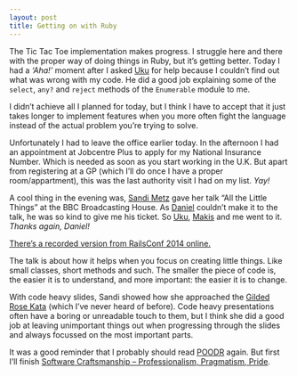 ```yaml
---
layout: post
title: Getting on with Ruby
---
```


The Tic Tac Toe implementation makes progress. I struggle here and there with the proper way of doing things in Ruby, but it’s getting better. Today I had a _&lsquo;Aha!&rsquo;_ moment after I asked [Uku](http://www.8thlight.com/apprentices/uku-taht) for help because I couldn’t find out what was wrong with my code. He did a good job explaining some of the `select`, `any?` and `reject` methods of the `Enumerable` module to me.

I didn’t achieve all I planned for today, but I think I have to accept that it just takes longer to implement features when you more often fight the language instead of the actual problem you’re trying to solve.

Unfortunately I had to leave the office earlier today. In the afternoon I had an appointment at Jobcentre Plus to apply for my National Insurance Number. Which is needed as soon as you start working in the U.K. But apart from registering at a GP (which I’ll do once I have a proper room/appartment), this was the last authority visit I had on my list. _Yay!_

A cool thing in the evening was, [Sandi Metz](https://twitter.com/sandimetz) gave her talk &ldquo;All the Little Things&rdquo; at the BBC Broadcasting House. As [Daniel](www.8thlight.com/apprentices/daniel-irvine) couldn’t make it to the talk, he was so kind to give me his ticket. So [Uku](http://www.8thlight.com/apprentices/uku-taht), [Makis](http://www.8thlight.com/apprentices/makis-otman) and me went to it. _Thanks again, Daniel!_

[There’s a recorded version from RailsConf 2014 online.](https://www.youtube.com/watch?v=8bZh5LMaSmE)

The talk is about how it helps when you focus on creating little things. Like small classes, short methods and such. The smaller the piece of code is, the easier it is  to understand, and more important: the easier it is to change.

With code heavy slides, Sandi showed how she approached the [Gilded Rose Kata](http://craftsmanship.sv.cmu.edu/katas/gilded-rose-kata) (which I’ve never heard of before). Code heavy presentations often have a boring or unreadable touch to them, but I think she did a good job at leaving unimportant things out when progressing through the slides and always focussed on the most important parts.

It was a good reminder that I probably should read [POODR](http://www.poodr.com/) again. But first I’ll finish [Software Craftsmanship  &ndash; Professionalism, Pragmatism, Pride](https://leanpub.com/socra).
